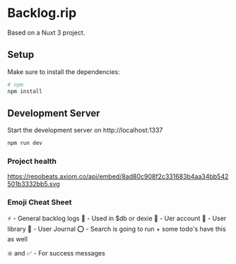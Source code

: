# Backlog.rip

Based on a Nuxt 3 project.

## Setup

Make sure to install the dependencies:

```bash
# npm
npm install

```

## Development Server

Start the development server on http://localhost:1337

```bash
npm run dev
```

### Project health

https://repobeats.axiom.co/api/embed/8ad80c908f2c331683b4aa34bb542501b3332bb5.svg

### Emoji Cheat Sheet

⚡ - General backlog logs
💽 - Used in $db or dexie
🥸 - Uer account
🎴 - User library
📜 - User Journal
⭕ - Search is going to run + some todo's have this as well

❇️ and ✅ - For success messages
